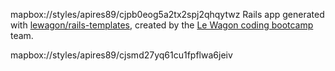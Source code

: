 mapbox://styles/apires89/cjpb0eog5a2tx2spj2qhqytwz
Rails app generated with [lewagon/rails-templates](https://github.com/lewagon/rails-templates), created by the [Le Wagon coding bootcamp](https://www.lewagon.com) team.

mapbox://styles/apires89/cjsmd27yq61cu1fpflwa6jeiv
